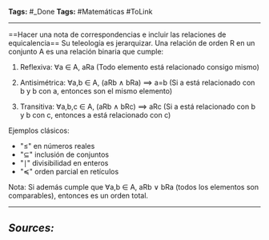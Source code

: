 **Tags:** #_Done 
**Tags:** #Matemáticas  #ToLink 
- - -
==Hacer una nota de correspondencias e incluir las relaciones de equicalencia==
Su teleología es jerarquizar.
Una relación de orden R en un conjunto A es una relación binaria que cumple:

1. Reflexiva: ∀a ∈ A, aRa 
   (Todo elemento está relacionado consigo mismo)

2. Antisimétrica: ∀a,b ∈ A, (aRb ∧ bRa) ⟹ a=b
   (Si a está relacionado con b y b con a, entonces son el mismo elemento)

3. Transitiva: ∀a,b,c ∈ A, (aRb ∧ bRc) ⟹ aRc
   (Si a está relacionado con b y b con c, entonces a está relacionado con c)

Ejemplos clásicos:
- "≤" en números reales
- "⊆" inclusión de conjuntos
- "∣" divisibilidad en enteros
- "≼" orden parcial en retículos

Nota: Si además cumple que ∀a,b ∈ A, aRb ∨ bRa (todos los elementos son comparables), entonces es un orden total.
- - - 
## ***Sources:***